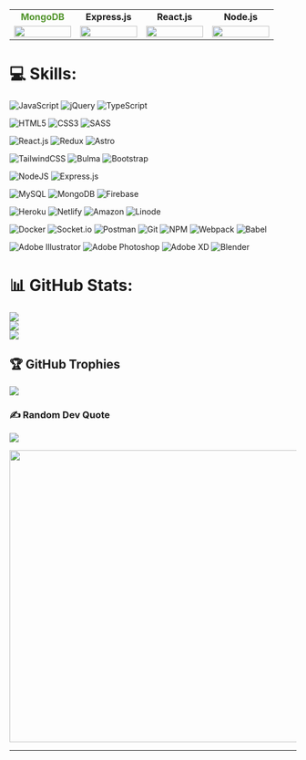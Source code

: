 
<table width="100%" align="center">
    <tbody>
        <tr valign="top">
            <td width="100px" align="center">
                <span><strong style="color: #51942b">MongoDB</strong></span><br>
            </td>
            <td width="100px" align="center">
                <span><strong>Express.js</strong></span><br>
            </td>
            <td width="100px" align="center">
                <span><strong>React.js</strong></span><br>
            </td>
            <td width="100px" align="center">
                <span><strong>Node.js</strong></span><br>
            </td>
        </tr>
        <tr valign="top">
            <td width="100px" align="center">
                <img height="100%" src="https://skillicons.dev/icons?i=mongodb">
            </td>
            <td width="100px" align="center">
                <img height="100%" src="https://skillicons.dev/icons?i=express">
            </td>
            <td width="100px" align="center">
                <img height="100%" src="https://skillicons.dev/icons?i=react">
            </td>
            <td width="100px" align="center">
                <img height="100%" src="https://skillicons.dev/icons?i=nodejs">
            </td>
        </tr>
    </tbody>
</table>

<!-- # Hi there 👋 -->


<!-- ## 🔗 Links
[![portfolio](https://img.shields.io/badge/my_portfolio-000?style=for-the-badge&logo=ko-fi&logoColor=white)](https://katherinempeterson.com/)
[![linkedin](https://img.shields.io/badge/linkedin-0A66C2?style=for-the-badge&logo=linkedin&logoColor=white)](https://www.linkedin.com/)
[![twitter](https://img.shields.io/badge/twitter-1DA1F2?style=for-the-badge&logo=twitter&logoColor=white)](https://twitter.com/) -->

<!-- # 💫 About Me: -->
<!--🔭 I’m currently working on<br>👯 I’m looking to collaborate on<br>🤝 I’m looking for help with<br>🌱 I’m currently learning<br>💬 Ask me about<br>⚡ Fun fact
-->

# 💻 Skills:
![JavaScript](https://img.shields.io/badge/javascript-%23323330.svg?style=for-the-badge&logo=javascript&logoColor=%23F7DF1E)
![jQuery](https://img.shields.io/badge/jquery-%230769AD.svg?style=for-the-badge&logo=jquery&logoColor=white)
![TypeScript](https://img.shields.io/badge/typescript-%23007ACC.svg?style=for-the-badge&logo=typescript&logoColor=white)

![HTML5](https://img.shields.io/badge/html5-%23E34F26.svg?style=for-the-badge&logo=html5&logoColor=white)
![CSS3](https://img.shields.io/badge/css3-%231572B6.svg?style=for-the-badge&logo=css3&logoColor=white)
![SASS](https://img.shields.io/badge/SASS-hotpink.svg?style=for-the-badge&logo=SASS&logoColor=white)

![React.js](https://img.shields.io/badge/reactjs-%2335495e.svg?style=for-the-badge&logo=react)
![Redux](https://img.shields.io/badge/redux-7348B6.svg?style=for-the-badge&logo=redux)
![Astro](https://img.shields.io/badge/astro-6821A5.svg?style=for-the-badge&logo=astro)

![TailwindCSS](https://img.shields.io/badge/tailwindcss-1A3350.svg?style=for-the-badge&logo=tailwind-css&logoColor=white)
![Bulma](https://img.shields.io/badge/bulma-%2338B2AC.svg?style=for-the-badge&logo=tailwind-css&logoColor=white)
![Bootstrap](https://img.shields.io/badge/Bootstrap-7852B2.svg?style=for-the-badge&logo=bootstrap&logoColor=white)

![NodeJS](https://img.shields.io/badge/node.js-6DA55F?style=for-the-badge&logo=node.js&logoColor=black)
![Express.js](https://img.shields.io/badge/express.js-E8E8E8.svg?style=for-the-badge&logo=express&logoColor=black)

![MySQL](https://img.shields.io/badge/mysql-3D6E93.svg?style=for-the-badge&logo=mysql&logoColor=F29121)
![MongoDB](https://img.shields.io/badge/MongoDB-%234ea94b.svg?style=for-the-badge&logo=mongodb&logoColor=white)
![Firebase](https://img.shields.io/badge/firebase-2A3545.svg?style=for-the-badge&logo=firebase)

![Heroku](https://img.shields.io/badge/heroku-%23430098.svg?style=for-the-badge&logo=heroku&logoColor=white)
![Netlify](https://img.shields.io/badge/netlify-%23000000.svg?style=for-the-badge&logo=netlify&logoColor=#00C7B7)
![Amazon](https://img.shields.io/badge/aws-222F3E.svg?style=for-the-badge&logo=amazon)
![Linode](https://img.shields.io/badge/linode-32363A.svg?style=for-the-badge&logo=linode)

![Docker](https://img.shields.io/badge/Docker-2396ec.svg?style=for-the-badge&logo=docker&logoColor=white)
![Socket.io](https://img.shields.io/badge/Socket.io-black?style=for-the-badge&logo=socket.io&badgeColor=010101)
![Postman](https://img.shields.io/badge/Postman-FF6C37?style=for-the-badge&logo=postman&logoColor=white)
![Git](https://img.shields.io/badge/git-%23F05033.svg?style=for-the-badge&logo=git&logoColor=white)
![NPM](https://img.shields.io/badge/NPM-%23000000.svg?style=for-the-badge&logo=npm&logoColor=white)
![Webpack](https://img.shields.io/badge/webpack-1A73BA.svg?style=for-the-badge&logo=webpack)
![Babel](https://img.shields.io/badge/babel-3B3C37.svg?style=for-the-badge&logo=babel)

![Adobe Illustrator](https://img.shields.io/badge/adobeillustrator-%23FF9A00.svg?style=for-the-badge&logo=adobeillustrator&logoColor=white)
![Adobe Photoshop](https://img.shields.io/badge/adobephotoshop-%2331A8FF.svg?style=for-the-badge&logo=adobephotoshop&logoColor=white)
![Adobe XD](https://img.shields.io/badge/Adobe%20XD-470137?style=for-the-badge&logo=Adobe%20XD&logoColor=#FF61F6)
![Blender](https://img.shields.io/badge/blender-%23F5792A.svg?style=for-the-badge&logo=blender&logoColor=245482)
# 📊 GitHub Stats:
![](https://github-readme-stats.vercel.app/api?username=GregorisB&theme=dark&hide_border=true&include_all_commits=true&count_private=true)<br/>
![](https://github-readme-streak-stats.herokuapp.com/?user=GregorisB&theme=dark&hide_border=true)<br/>
![](https://github-readme-stats.vercel.app/api/top-langs/?username=GregorisB&theme=dark&hide_border=true&include_all_commits=true&count_private=true&layout=compact)

## 🏆 GitHub Trophies
![](https://github-profile-trophy.vercel.app/?username=GregorisB&theme=radical&no-frame=false&no-bg=true&margin-w=4)

### ✍️ Random Dev Quote
![](https://quotes-github-readme.vercel.app/api?type=horizontal&theme=radical)

<!--### 😂 Random Dev Meme -->
<img src="https://random-memer.herokuapp.com/" width="512px"/>

---
<!-- [![](https://visitcount.itsvg.in/api?id=GregorisB&icon=0&color=0)](https://visitcount.itsvg.in) -->

